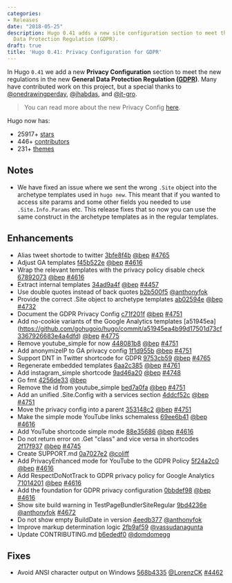 ```yaml
---
categories:
- Releases
date: "2018-05-25"
description: Hugo 0.41 adds a new site configuration section to meet the new General
  Data Protection Regulation (GDPR).
draft: true
title: 'Hugo 0.41: Privacy Configuration for GDPR'
---
```


	
In Hugo `0.41` we add a new **Privacy Configuration** section to meet the new regulations in the new **General Data Protection Regulation ([GDPR](https://en.wikipedia.org/wiki/General_Data_Protection_Regulation))**. Many have contributed work on this project, but a special thanks to [@onedrawingperday](https://github.com/onedrawingperday), [@jhabdas](https://github.com/jhabdas), and [@it-gro](https://github.com/it-gro).

> You can read more about the new Privacy Config [here](https://gohugo.io/about/hugo-and-gdpr/).


Hugo now has:

* 25917+ [stars](https://github.com/gohugoio/hugo/stargazers)
* 446+ [contributors](https://github.com/gohugoio/hugo/graphs/contributors)
* 231+ [themes](http://themes.gohugo.io/)

## Notes

* We have fixed an issue where we sent the wrong `.Site` object into the archetype templates used in `hugo new`. This meant that if you wanted to access site params and some other fields you needed to use `.Site.Info.Params` etc. This release fixes that so now you can use the same construct in the archetype templates as in the regular templates.

## Enhancements

* Alias tweet shortode to twitter [3bfe8f4b](https://github.com/gohugoio/hugo/commit/3bfe8f4be653f44674293685cb5750d90668b2f6) [@bep](https://github.com/bep) [#4765](https://github.com/gohugoio/hugo/issues/4765)
* Adjust GA templates [f45b522e](https://github.com/gohugoio/hugo/commit/f45b522ebffafc61a3cb9b694bc3542747c73e07) [@bep](https://github.com/bep) [#4616](https://github.com/gohugoio/hugo/issues/4616)
* Wrap the relevant templates with the privacy policy disable check [67892073](https://github.com/gohugoio/hugo/commit/6789207347fc2df186741644a6fe968d41ea9077) [@bep](https://github.com/bep) [#4616](https://github.com/gohugoio/hugo/issues/4616)
* Extract internal templates [34ad9a4f](https://github.com/gohugoio/hugo/commit/34ad9a4f178fcf50abe7246ad9d30b294327da16) [@bep](https://github.com/bep) [#4457](https://github.com/gohugoio/hugo/issues/4457)
* Use double quotes instead of back quotes [b2b500f5](https://github.com/gohugoio/hugo/commit/b2b500f563c3bb36751a4c1610df113c4daad604) [@anthonyfok](https://github.com/anthonyfok) 
* Provide the correct .Site object to archetype templates [ab02594e](https://github.com/gohugoio/hugo/commit/ab02594e09c0414124186e42d67d52d474dd341a) [@bep](https://github.com/bep) [#4732](https://github.com/gohugoio/hugo/issues/4732)
* Document the GDPR Privacy Config [c71f201f](https://github.com/gohugoio/hugo/commit/c71f201fd93287afa7cb7b875bd523c25e48400c) [@bep](https://github.com/bep) [#4751](https://github.com/gohugoio/hugo/issues/4751)
* Add no-cookie variants of the Google Analytics templates [a51945ea] (https://github.com/gohugoio/hugo/commit/a51945ea4b99d17501d73cf3367926683e4a4dfd) [@bep](https://github.com/bep) [#4775](https://github.com/gohugoio/hugo/issues/4775)
* Remove youtube_simple for now [448081b8](https://github.com/gohugoio/hugo/commit/448081b840db4a23c0c49c2d869ac207dcb6ac40) [@bep](https://github.com/bep) [#4751](https://github.com/gohugoio/hugo/issues/4751)
* Add anonymizeIP to GA privacy config [1f1d955b](https://github.com/gohugoio/hugo/commit/1f1d955b56471e41d5288c57f1ef8333dc297120) [@bep](https://github.com/bep) [#4751](https://github.com/gohugoio/hugo/issues/4751)
* Support DNT in Twitter shortcode for GDPR [9753cb59](https://github.com/gohugoio/hugo/commit/9753cb59f1f1d866943a485dd7c917d1b68f6eda) [@bep](https://github.com/bep) [#4765](https://github.com/gohugoio/hugo/issues/4765)
* Regenerate embedded templates [6aa2c385](https://github.com/gohugoio/hugo/commit/6aa2c38507aa1c2246222684717b4d69d26b03d7) [@bep](https://github.com/bep) [#4761](https://github.com/gohugoio/hugo/issues/4761)
* Add instagram_simple shortcode [9ad46a20](https://github.com/gohugoio/hugo/commit/9ad46a20357a7e28b405feef5c8f7d4501186da6) [@bep](https://github.com/bep) [#4748](https://github.com/gohugoio/hugo/issues/4748)
* Go fmt [4256de33](https://github.com/gohugoio/hugo/commit/4256de3392d320a5a47fcab49882f2a3249c2163) [@bep](https://github.com/bep) 
* Remove the id from youtube_simple [bed7a0fa](https://github.com/gohugoio/hugo/commit/bed7a0faff90bbe389629347026853b7bc4c8c3f) [@bep](https://github.com/bep) [#4751](https://github.com/gohugoio/hugo/issues/4751)
* Add an unified .Site.Config with a services section [4ddcf52c](https://github.com/gohugoio/hugo/commit/4ddcf52ccc7af3e23109ebaac1f0486087a212ba) [@bep](https://github.com/bep) [#4751](https://github.com/gohugoio/hugo/issues/4751)
* Move the privacy config into a parent [353148c2](https://github.com/gohugoio/hugo/commit/353148c2bc2cdb9f2eb8ee967ba756ce09323801) [@bep](https://github.com/bep) [#4751](https://github.com/gohugoio/hugo/issues/4751)
* Make the simple mode YouTube links schemaless [69ee6b41](https://github.com/gohugoio/hugo/commit/69ee6b41e36625595e2bcabcde0bc58663e5b93c) [@bep](https://github.com/bep) [#4616](https://github.com/gohugoio/hugo/issues/4616)
* Add YouTube shortcode simple mode [88e35686](https://github.com/gohugoio/hugo/commit/88e356868062cc618385cd22b6730df2459518cd) [@bep](https://github.com/bep) [#4616](https://github.com/gohugoio/hugo/issues/4616)
* Do not return error on .Get "class" and vice versa in shortcodes [2f17f937](https://github.com/gohugoio/hugo/commit/2f17f9378ad96c4a9f6d7d24b0776ed3a25a08a3) [@bep](https://github.com/bep) [#4745](https://github.com/gohugoio/hugo/issues/4745)
* Create SUPPORT.md [0a7027e2](https://github.com/gohugoio/hugo/commit/0a7027e2a87283743d5310b74e18666e4a64d3e1) [@coliff](https://github.com/coliff) 
* Add PrivacyEnhanced mode for YouTube to the GDPR Policy [5f24a2c0](https://github.com/gohugoio/hugo/commit/5f24a2c047db0bff8c9e267bfa8ef8e43e6bd24e) [@bep](https://github.com/bep) [#4616](https://github.com/gohugoio/hugo/issues/4616)
* Add RespectDoNotTrack to GDPR privacy policy for Google Analytics [71014201](https://github.com/gohugoio/hugo/commit/710142016b140538bfc11e48bb32d26fa685b2ad) [@bep](https://github.com/bep) [#4616](https://github.com/gohugoio/hugo/issues/4616)
* Add the foundation for GDPR privacy configuration [0bbdef98](https://github.com/gohugoio/hugo/commit/0bbdef986d8eecf4fabe9a372e33626dbdfeb36b) [@bep](https://github.com/bep) [#4616](https://github.com/gohugoio/hugo/issues/4616)
* Show site build warning in TestPageBundlerSiteRegular [9bd4236e](https://github.com/gohugoio/hugo/commit/9bd4236e1b3bee332439eef50e12d4481340c3eb) [@anthonyfok](https://github.com/anthonyfok) [#4672](https://github.com/gohugoio/hugo/issues/4672)
* Do not show empty BuildDate in version [4eedb377](https://github.com/gohugoio/hugo/commit/4eedb377b60fb6742c97398942a0045ff2a824c4) [@anthonyfok](https://github.com/anthonyfok) 
* Improve markup determination logic [2fb9af59](https://github.com/gohugoio/hugo/commit/2fb9af59c14b1732ba1a2f21794e2cf8dfca0604) [@vassudanagunta](https://github.com/vassudanagunta) 
* Update CONTRIBUTING.md [b6ededf0](https://github.com/gohugoio/hugo/commit/b6ededf0591a81667754f1dccef2c6fe6d342811) [@domdomegg](https://github.com/domdomegg) 

## Fixes

* Avoid ANSI character output on Windows [568b4335](https://github.com/gohugoio/hugo/commit/568b4335c20effb46168bd639317a3420f563463) [@LorenzCK](https://github.com/LorenzCK) [#4462](https://github.com/gohugoio/hugo/issues/4462)







